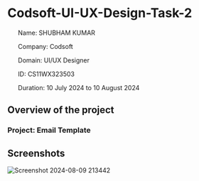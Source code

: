 # Codsoft-UI-UX-Design-Task-2


<ul>Name: SHUBHAM KUMAR</ul>
<ul>Company: Codsoft</ul>
<ul>Domain: UI/UX Designer</ul>
<ul>ID: CS11WX323503</ul>
<ul>Duration: 10 July 2024 to 10 August 2024</ul>

<h2>Overview of the project</h2>
<h3>Project: Email Template</h3>


<h2>Screenshots</h2>


![Screenshot 2024-08-09 213442](https://github.com/user-attachments/assets/ba2be787-17cb-4e42-ab99-1eaa675ca6d3)


